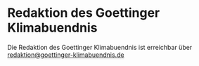 # Redaktion des Goettinger Klimabuendnis

Die Redaktion des Goettinger Klimabuendnis ist erreichbar über
redaktion@goettinger-klimabuendnis.de